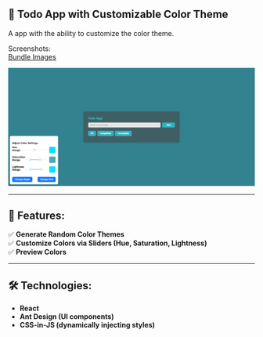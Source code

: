 ## 🎨 Todo App with Customizable Color Theme

A app with the ability to customize the color theme.  

Screenshots:    
[Bundle Images](https://github.com/DimaWide/04-pet-randomize-styles-react/tree/main/src/assets/bundle) 

![Main](https://github.com/DimaWide/04-pet-randomize-styles-react/blob/main/src/assets/img/preview.png)   

---

## 🚀 Features:

✅ **Generate Random Color Themes**  
✅ **Customize Colors via Sliders (Hue, Saturation, Lightness)**  
✅ **Preview Colors**  

---

## 🛠️ Technologies:

- **React**
- **Ant Design (UI components)**
- **CSS-in-JS (dynamically injecting styles)**
